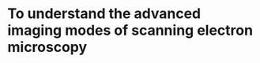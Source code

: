 ## 
<h1 aligm ="centre">To understand the advanced imaging modes of scanning electron microscopy</h1>
